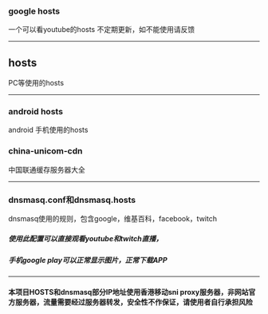 ### google hosts
一个可以看youtube的hosts
不定期更新，如不能使用请反馈

---
## hosts
PC等使用的hosts

---
### android hosts
android 手机使用的hosts


### china-unicom-cdn
中国联通缓存服务器大全

---
### dnsmasq.conf和dnsmasq.hosts
dnsmasq使用的规则，包含google，维基百科，facebook，twitch

##### 使用此配置可以直接观看youtube和twitch直播，
##### 手机google play可以正常显示图片，正常下载APP

---
#### 本项目HOSTS和dnsmasq部分IP地址使用香港移动sni proxy服务器，非网站官方服务器，流量需要经过服务器转发，安全性不作保证，请使用者自行承担风险
